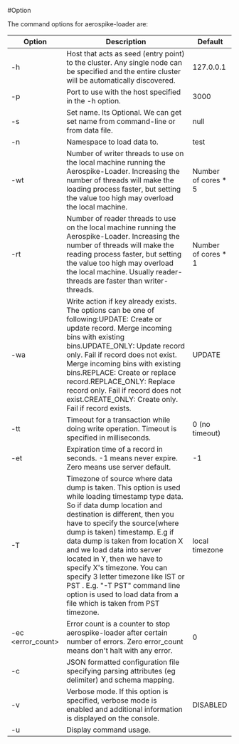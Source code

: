 #Option

The command options for aerospike-loader are:

| Option                    | Description                                                                                                                                                                                                                                                                                                                                                                                                                                                                                                        | Default             |
|---------------------------|--------------------------------------------------------------------------------------------------------------------------------------------------------------------------------------------------------------------------------------------------------------------------------------------------------------------------------------------------------------------------------------------------------------------------------------------------------------------------------------------------------------------|---------------------|
| -h <host>                 | Host that acts as seed (entry point) to the cluster. Any single node can be specified and the entire cluster will be automatically discovered.                                                                                                                                                                                                                                                                                                                                                                     | 127.0.0.1           |
| -p <port>                 | Port to use with the host specified in the -h option.                                                                                                                                                                                                                                                                                                                                                                                                                                                              | 3000                |
| -s <set>                  | Set name. Its Optional. We can get set name from command-line or from data file.                                                                                                                                                                                                                                                                                                                                                                                                                                   | null                |
| -n <namespace>            | Namespace to load data to.                                                                                                                                                                                                                                                                                                                                                                                                                                                                                         | test                |
| -wt <write-threads>       | Number of writer threads to use on the local machine running the Aerospike-Loader. Increasing the number of threads will make the loading process faster, but setting the value too high may overload the local machine.                                                                                                                                                                                                                                                                                           | Number of cores * 5 |
| -rt <read-threads>        | Number of reader threads to use on the local machine running the Aerospike-Loader. Increasing the number of threads will make the reading process faster, but setting the value too high may overload the local machine. Usually reader-threads are faster than writer-threads.                                                                                                                                                                                                                                    | Number of cores * 1 |
| -wa <write-action>        | Write action if key already exists. The options can be one of following:UPDATE: Create or update record. Merge incoming bins with existing bins.UPDATE_ONLY: Update record only. Fail if record does not exist. Merge incoming bins with existing bins.REPLACE: Create or replace record.REPLACE_ONLY: Replace record only. Fail if record does not exist.CREATE_ONLY: Create only.  Fail if record exists.                                                                                                        | UPDATE              |
| -tt <transaction-timeout> | Timeout for a transaction while doing write operation. Timeout is specified in milliseconds.                                                                                                                                                                                                                                                                                                                                                                                                                       | 0 (no timeout)      |
| -et<expiration-time>      | Expiration time of a record in seconds. -1 means never expire. Zero means use server default.                                                                                                                                                                                                                                                                                                                                                                                                                      | -1                  |
| -T <TimeZone>             | Timezone of source where data dump is taken. This option is used while loading timestamp type data. So if data dump location and destination is different, then you have to specify the source(where dump is taken) timestamp. E.g if data dump is taken from location X and we load data into server located in Y, then we have to specify X's timezone. You can specify 3 letter timezone like IST or PST . E.g. "-T PST" command line option is used to load data from a file which is taken from PST timezone. |  local timezone     |
| -ec <error_count>         | Error count is a counter to stop aerospike-loader after certain number of errors. Zero error_count means don't halt with any error.                                                                                                                                                                                                                                                                                                                                                                                | 0                   |
| -c <config>               | JSON formatted configuration file specifying parsing attributes (eg delimiter) and schema mapping.                                                                                                                                                                                                                                                                                                                                                                                                                 |                     |
| -v                        | Verbose mode.  If this option is specified, verbose mode is enabled and additional information is displayed on the console.                                                                                                                                                                                                                                                                                                                                                                                        | DISABLED            |
| -u                        | Display command usage.                                                                                                                                                                                                                                                                                                                                                                                                                                                                                             |                     |
